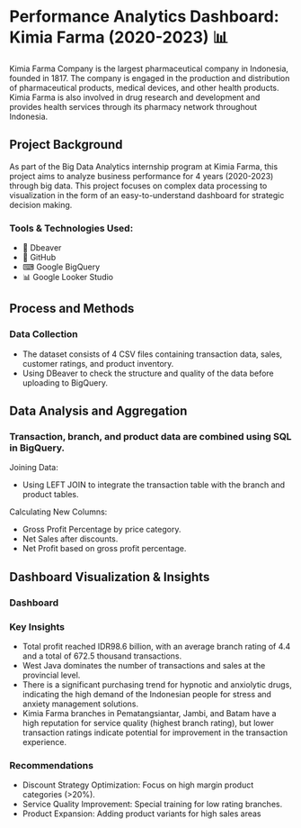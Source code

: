 # Performance Analytics Dashboard: Kimia Farma (2020-2023) 📊
Kimia Farma Company is the largest pharmaceutical company in Indonesia, founded in 1817. The company is engaged in the production and distribution of pharmaceutical products, medical devices, and other health products.
Kimia Farma is also involved in drug research and development and provides health services through its pharmacy network throughout Indonesia.

## Project Background
As part of the Big Data Analytics internship program at Kimia Farma, this project aims to analyze business performance for 4 years (2020-2023) through big data. This project focuses on complex data processing to visualization in the form of an easy-to-understand dashboard for strategic decision making.

### Tools & Technologies Used:
- 🦫 Dbeaver
- 📁 GitHub
- ⌨ Google BigQuery
- 📊 Google Looker Studio

## Process and Methods

### Data Collection
- The dataset consists of 4 CSV files containing transaction data, sales, customer ratings, and product inventory.
- Using DBeaver to check the structure and quality of the data before uploading to BigQuery.

## Data Analysis and Aggregation

### Transaction, branch, and product data are combined using SQL in BigQuery.
Joining Data:
- Using LEFT JOIN to integrate the transaction table with the branch and product tables.

Calculating New Columns:
- Gross Profit Percentage by price category.
- Net Sales after discounts.
- Net Profit based on gross profit percentage.

## Dashboard Visualization & Insights

### Dashboard

### Key Insights
- Total profit reached IDR98.6 billion, with an average branch rating of 4.4 and a total of 672.5 thousand transactions.
- West Java dominates the number of transactions and sales at the provincial level.
- There is a significant purchasing trend for hypnotic and anxiolytic drugs, indicating the high demand of the Indonesian people for stress and anxiety management solutions.
- Kimia Farma branches in Pematangsiantar, Jambi, and Batam have a high reputation for service quality (highest branch rating), but lower transaction ratings indicate potential for improvement in the transaction experience.

### Recommendations
- Discount Strategy Optimization: Focus on high margin product categories (>20%).
- Service Quality Improvement: Special training for low rating branches.
- Product Expansion: Adding product variants for high sales areas
